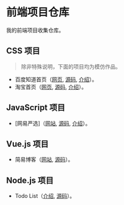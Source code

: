 # 前端项目仓库

我的前端项目收集仓库。

## CSS 项目

> 除非特殊说明，下面的项目均为模仿作品。

- 百度知道首页（[网页][link1], [源码][link2], [介绍][link3]）。
- 淘宝首页（[网页][link4], [源码][link5], [介绍][link6]）。

## JavaScript 项目

- [网易严选]（[网站][link7], [源码][link8], [介绍][link9]）。

## Vue.js 项目

- 简易博客（[网站][link10], [源码][link11]）。

## Node.js 项目

- Todo List（[介绍][link12], [源码][link13]）。

[link1]: https://baooab.github.io/frontend-projects/baidu-zhidao/
[link2]: https://github.com/baooab/frontend-projects/tree/master/baidu-zhidao
[link3]: https://baooab.github.io/frontend-projects/docs/baidu-zhidao-intro.html
[link4]: https://baooab.github.io/frontend-projects/taobao-home/
[link5]: https://github.com/baooab/frontend-projects/tree/master/taobao-home
[link6]: https://baooab.github.io/frontend-projects/docs/taobao-home-intro.html
[link7]: https://baooab.github.io/frontend-projects/yanxuan/
[link8]: https://github.com/baooab/frontend-projects/tree/master/yanxuan
[link9]: https://baooab.github.io/frontend-projects/docs/yanxuan-intro.html
[link10]: https://github.com/baooab/frontend-projects/tree/master/vuejs/simple-blog
[link11]: https://baooab.github.io/frontend-projects/vuejs/simple-blog/
[link12]: https://github.com/baooab/nodejs-todo-app/blob/master/README.md
[link13]: https://github.com/baooab/nodejs-todo-app
